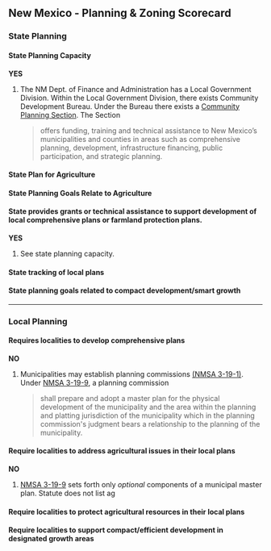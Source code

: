 ## New Mexico - Planning & Zoning Scorecard

### State Planning

#### State Planning Capacity

**YES**

1.  The NM Dept. of Finance and Administration has a Local Government Division. Within the Local Government Division, there exists Community Development Bureau. Under the Bureau there exists a [Community Planning Section](http://nmdfa.state.nm.us/Community_Planning_Home.aspx). The Section
    >offers funding, training and technical assistance to New Mexico’s municipalities and counties in areas such as comprehensive planning, development, infrastructure financing, public participation, and strategic planning.

####  State Plan for Agriculture

#### State Planning Goals Relate to Agriculture

#### State provides grants or technical assistance to support development of local comprehensive plans or farmland protection plans.

**YES**

1.  See state planning capacity.

#### State tracking of local plans

#### State planning goals related to compact development/smart growth

---

### Local Planning

#### Requires localities to develop comprehensive plans

**NO**

1.  Municipalities may establish planning commissions [(NMSA 3-19-1)](http://public.nmcompcomm.us/nmpublic/gateway.dll/?f=templates&fn=default.htm). Under [NMSA 3-19-9](http://public.nmcompcomm.us/nmpublic/gateway.dll/?f=templates&fn=default.htm), a planning commission
    >shall prepare and adopt a master plan for the physical development of the municipality and the area within the planning and platting jurisdiction of the municipality which in the planning commission's judgment bears a relationship to the planning of the municipality.

#### Require localities to address agricultural issues in their local plans

**NO**

1. [NMSA 3-19-9](http://public.nmcompcomm.us/nmpublic/gateway.dll/?f=templates&fn=default.htm) sets forth only *optional* components of a municipal master plan. Statute does not list ag

#### Require localities to protect agricultural resources in their local plans

#### Require localities to support compact/efficient development in designated growth areas
